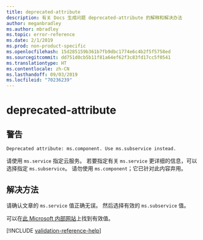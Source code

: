 ```yaml
---
title: deprecated-attribute
description: 有关 Docs 生成问题 deprecated-attribute 的解释和解决办法
author: meganbradley
ms.author: mbradley
ms.topic: error-reference
ms.date: 2/1/2019
ms.prod: non-product-specific
ms.openlocfilehash: 15d285159b361b7fb9dbc1774e6c4b2f5f5758ed
ms.sourcegitcommit: dd751d0cb5b11f81a64ef62f3c83fd17cc5f0541
ms.translationtype: HT
ms.contentlocale: zh-CN
ms.lasthandoff: 09/03/2019
ms.locfileid: "70236239"
---
```

# <a name="deprecated-attribute"></a>deprecated-attribute

## <a name="warning"></a>警告

`Deprecated attribute: ms.component. Use ms.subservice instead.`

请使用 `ms.service` 指定云服务。 若要指定有关 `ms.service` 更详细的信息，可以选择指定 `ms.subservice`。 请勿使用 `ms.component`；它已针对此内容弃用。

## <a name="resolution"></a>解决方法

请确认文章的 `ms.service` 值正确无误。 然后选择有效的 `ms.subservice` 值。

可以在[此 Microsoft 内部网站](https://docsmetadatatool.azurewebsites.net/allowlists)上找到有效值。

<!--make sure to add this file to your includes folder and verify the path-->
[!INCLUDE [validation-reference-help](includes/validation-reference-help.md)]
